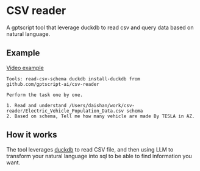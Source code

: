 # CSV reader

A gptscript tool that leverage duckdb to read csv and query data based on natural language. 

## Example

[Video example](https://www.loom.com/share/a1f704df5b5c4780b9bb330b72ec963b)

```
Tools: read-csv-schema duckdb install-duckdb from github.com/gptscript-ai/csv-reader

Perform the task one by one.

1. Read and understand /Users/daishan/work/csv-reader/Electric_Vehicle_Population_Data.csv schema
2. Based on schema, Tell me how many vehicle are made By TESLA in AZ.
```

## How it works

The tool leverages [duckdb](https://duckdb.org/) to read CSV file, and then using LLM to transform your natural language into sql to be able to find information you want.
